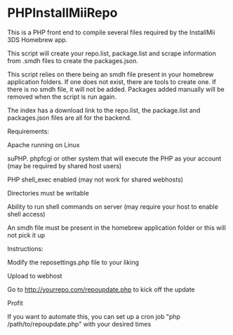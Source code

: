 # PHPInstallMiiRepo

This is a PHP front end to compile several files required by the InstallMii 3DS Homebrew app.

This script will create your repo.list, package.list and scrape information from .smdh files to create the packages.json.

This script relies on there being an smdh file present in your homebrew application folders.  If one does not exist, there are tools to create one. If there is no smdh file, it will not be added.  Packages added manually will be removed when the script is run again.

The index has a download link to the repo.list, the package.list and packages.json files are all for the backend.

Requirements:

Apache running on Linux

suPHP. phpfcgi or other system that will execute the PHP as your account (may be required by shared host users)

PHP shell_exec enabled (may not work for shared webhosts)

Directories must be writable

Ability to run shell commands on server (may require your host to enable shell access)

An smdh file must be present in the homebrew application folder or this will not pick it up

Instructions:

Modify the reposettings.php file to your liking

Upload to webhost

Go to http://yourrepo.com/repoupdate.php to kick off the update

Profit

If you want to automate this, you can set up a cron job "php /path/to/repoupdate.php" with your desired times

